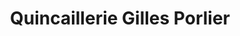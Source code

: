 ---
title: "Quincaillerie Gilles Porlier"
url: /schefferville/quincaillerie-gilles-porlier/
shop: doityourself
---